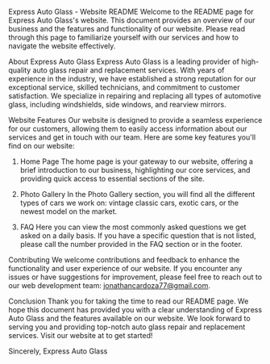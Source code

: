 Express Auto Glass - Website README
Welcome to the README page for Express Auto Glass's website. This document provides an overview of our business and the features and functionality of our website. Please read through this page to familiarize yourself with our services and how to navigate the website effectively.

About Express Auto Glass
Express Auto Glass is a leading provider of high-quality auto glass repair and replacement services. With years of experience in the industry, we have established a strong reputation for our exceptional service, skilled technicians, and commitment to customer satisfaction. We specialize in repairing and replacing
all types of automotive glass, including windshields, side windows, and rearview mirrors.

Website Features
Our website is designed to provide a seamless experience for our customers, allowing them to easily access information about our services and get in touch with our team. Here are some key features you'll find on our website:

1. Home Page
The home page is your gateway to our website, offering a brief introduction to our business, highlighting our core services, and providing quick access to essential sections of the site.

2. Photo Gallery
In the Photo Gallery section, you will find all the different types of cars we work on: vintage classic cars, exotic cars, or the newest model on the market. 

3. FAQ 
Here you can view the most commonly asked questions we get asked on a daily basis. If you have a specific question that is not listed, please call the number provided in the FAQ section or in the footer.

Contributing
We welcome contributions and feedback to enhance the functionality and user experience of our website. If you encounter any issues or have suggestions for improvement, please feel free to reach out to our web development team: jonathancardoza77@gmail.com.

Conclusion
Thank you for taking the time to read our README page. We hope this document has provided you with a clear understanding of Express Auto Glass and the features available on our website. We look forward to serving you and providing top-notch auto glass repair and replacement services. 
Visit our website at to get started!

Sincerely,
Express Auto Glass
